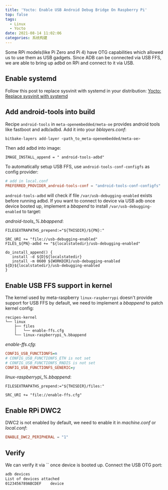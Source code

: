```yaml
---
title: 'Yocto: Enable USB Android Debug Bridge On Raspberry Pi'
top: false
tags:
  - Linux
  - Yocto
date: 2021-08-14 11:02:06
categories: 系统构建
---
```


Some RPi models(like Pi Zero and Pi 4) have OTG capabilities which allowed us to use them as USB gadgets. Since ADB can be connected via USB FFS, we are able to bring up adbd on RPi and connect to it via USB.

<!--more-->

## Enable systemd

Follow this post to replace sysvinit with systemd in your distribution:
[Yocto: Replace sysvinit with systemd](/2019/08/17/Yocto-Replace-sysvinit-with-systemd/)

## Add android-tools into build

Recipe `android-tools` in `meta-openembedded/meta-oe` provides android tools like fastboot and adb/adbd. Add it into your *bblayers.conf*:

```bash
bitbake-layers add-layer <path_to_meta-openembedded/meta-oe>
```

Then add adbd into image:

```bb
IMAGE_INSTALL_append = " android-tools-adbd"
```

To automatically setup USB FFS, use `android-tools-conf-configfs` as config provider:

```conf
# add in local.conf
PREFERRED_PROVIDER_android-tools-conf = "android-tools-conf-configfs"
```

`android-tools-adbd` will check if file `/var/usb-debugging-enabled` exists before running adbd. If you want to connect to device via USB adb once device booted up, implement a *bbapend* to install `/var/usb-debugging-enabled` to target:

*android-tools_%.bbappend*:

```bb
FILESEXTRAPATHS_prepend:="${THISDIR}/${PN}:"

SRC_URI += "file://usb-debugging-enabled"
FILES_${PN}-adbd += "${localstatedir}/usb-debugging-enabled"

do_install_append() {
   install -d ${D}${localstatedir}
   install -m 0600 ${WORKDIR}/usb-debugging-enabled ${D}${localstatedir}/usb-debugging-enabled
}

```

## Enable USB FFS support in kernel

The kernel used by meta-raspberry `linux-raspberrypi` doesn't provide support for USB FFS by default, we need to implement a *bbappend* to patch kernel config:

```
recipes-kernel
└── linux
    ├── files
    │   └── enable-ffs.cfg
    └── linux-raspberrypi_%.bbappend
```

*enable-ffs.cfg*:

```cfg
CONFIG_USB_FUNCTIONFS=m
# CONFIG_USB_FUNCTIONFS_ETH is not set
# CONFIG_USB_FUNCTIONFS_RNDIS is not set
CONFIG_USB_FUNCTIONFS_GENERIC=y
```

*linux-raspberrypi_%.bbappend*:

```
FILESEXTRAPATHS_prepend:="${THISDIR}/files:"

SRC_URI += "file://enable-ffs.cfg"
```

## Enable RPi DWC2

DWC2 is not enabled by default, we need to enable it in *machine.conf* or *local.conf*:

```conf
ENABLE_DWC2_PERIPHERAL = "1"
```

## Verify

We can verify it via `` once device is booted up. Connect the USB OTG port:

```bash
adb devices
List of devices attached
0123456789ABCDEF	device
```
